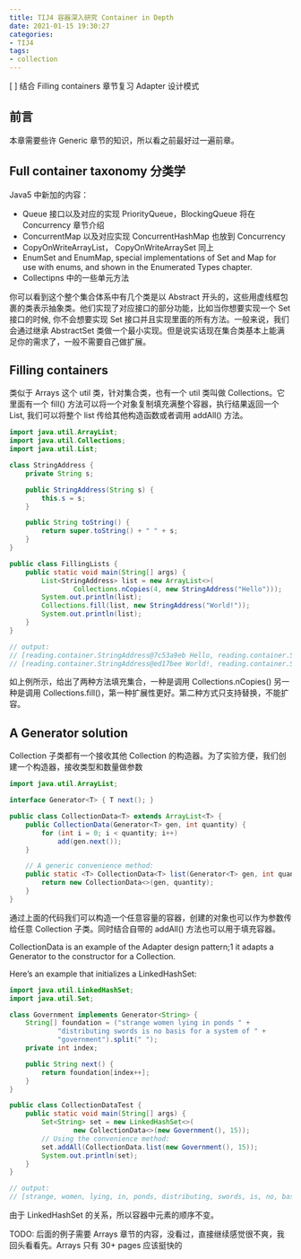 ```yaml
---
title: TIJ4 容器深入研究 Container in Depth
date: 2021-01-15 19:30:27
categories:
- TIJ4
tags:
- collection
---
```


[ ] 结合 Filling containers 章节复习 Adapter 设计模式

## 前言

本章需要些许 Generic 章节的知识，所以看之前最好过一遍前章。

## Full container taxonomy 分类学

Java5 中新加的内容：

* Queue 接口以及对应的实现 PriorityQueue，BlockingQueue 将在 Concurrency 章节介绍
* ConcurrentMap 以及对应实现 ConcurrentHashMap 也放到 Concurrency
* CopyOnWriteArrayList， CopyOnWriteArraySet 同上
* EnumSet and EnumMap, special implementations of Set and Map for use with enums, and shown in the Enumerated Types chapter.
* Collectipns 中的一些单元方法

你可以看到这个整个集合体系中有几个类是以 Abstract 开头的，这些用虚线框包裹的类表示抽象类。他们实现了对应接口的部分功能，比如当你想要实现一个 Set 接口的时候, 你不会想要实现 Set 接口并且实现里面的所有方法。一般来说，我们会通过继承 AbstractSet 类做一个最小实现。但是说实话现在集合类基本上能满足你的需求了，一般不需要自己做扩展。

## Filling containers

类似于 Arrays 这个 util 类，针对集合类，也有一个 util 类叫做 Collections。它里面有一个 fill() 方法可以将一个对象复制填充满整个容器，执行结果返回一个 List, 我们可以将整个 list 传给其他构造函数或者调用 addAll() 方法。

```java
import java.util.ArrayList;
import java.util.Collections;
import java.util.List;

class StringAddress {
    private String s;

    public StringAddress(String s) {
        this.s = s;
    }

    public String toString() {
        return super.toString() + " " + s;
    }
}

public class FillingLists {
    public static void main(String[] args) {
        List<StringAddress> list = new ArrayList<>(
                Collections.nCopies(4, new StringAddress("Hello")));
        System.out.println(list);
        Collections.fill(list, new StringAddress("World!"));
        System.out.println(list);
    }
}

// output:
// [reading.container.StringAddress@7c53a9eb Hello, reading.container.StringAddress@7c53a9eb Hello, reading.container.StringAddress@7c53a9eb Hello, reading.container.StringAddress@7c53a9eb Hello]
// [reading.container.StringAddress@ed17bee World!, reading.container.StringAddress@ed17bee World!, reading.container.StringAddress@ed17bee World!, reading.container.StringAddress@ed17bee World!]
```

如上例所示，给出了两种方法填充集合，一种是调用 Collections.nCopies() 另一种是调用 Collections.fill()，第一种扩展性更好。第二种方式只支持替换，不能扩容。

## A Generator solution

Collection 子类都有一个接收其他 Collection 的构造器。为了实验方便，我们创建一个构造器，接收类型和数量做参数

```java
import java.util.ArrayList;

interface Generator<T> { T next(); }

public class CollectionData<T> extends ArrayList<T> {
    public CollectionData(Generator<T> gen, int quantity) {
        for (int i = 0; i < quantity; i++)
            add(gen.next());
    }

    // A generic convenience method:
    public static <T> CollectionData<T> list(Generator<T> gen, int quantity) {
        return new CollectionData<>(gen, quantity);
    }
}
```

通过上面的代码我们可以构造一个任意容量的容器，创建的对象也可以作为参数传给任意 Collection 子类。同时结合自带的 addAll() 方法也可以用于填充容器。

CollectionData is an example of the Adapter design pattern;1 it adapts a Generator to the constructor for a Collection.

Here’s an example that initializes a LinkedHashSet: 

```java
import java.util.LinkedHashSet;
import java.util.Set;

class Government implements Generator<String> {
    String[] foundation = ("strange women lying in ponds " +
            "distributing swords is no basis for a system of " +
            "government").split(" ");
    private int index;

    public String next() {
        return foundation[index++];
    }
}

public class CollectionDataTest {
    public static void main(String[] args) {
        Set<String> set = new LinkedHashSet<>(
                new CollectionData<>(new Government(), 15));
        // Using the convenience method:
        set.addAll(CollectionData.list(new Government(), 15));
        System.out.println(set);
    }
}

// output:
// [strange, women, lying, in, ponds, distributing, swords, is, no, basis, for, a, system, of, government]
```

由于 LinkedHashSet 的关系，所以容器中元素的顺序不变。

TODO: 后面的例子需要 Arrays 章节的内容，没看过，直接继续感觉很不爽，我回头看看先。Arrays 只有 30+ pages 应该挺快的
